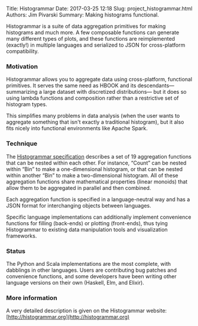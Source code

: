 Title: Histogrammar
Date: 2017-03-25 12:18
Slug: project_histogrammar.html
Authors: Jim Pivarski
Summary: Making histograms functional.

Histogrammar is a suite of data aggregation primitives for making histograms and much more. A few composable functions can generate many different types of plots, and these functions are reimplemented (exactly!) in multiple languages and serialized to JSON for cross-platform compatibility.

### Motivation

Histogrammar allows you to aggregate data using cross-platform, functional primitives. It serves the same need as HBOOK and its descendants— summarizing a large dataset with discretized distributions— but it does so using lambda functions and composition rather than a restrictive set of histogram types.

This simplifies many problems in data analysis (when the user wants to aggregate something that isn't exactly a traditional histogram), but it also fits nicely into functional environments like Apache Spark.

### Technique

The [Histogrammar specification](http://histogrammar.org/docs/specification/1.0/) describes a set of 19 aggregation functions that can be nested within each other. For instance, “Count” can be nested within “Bin” to make a one-dimensional histogram, or that can be nested within another “Bin” to make a two-dimensional histogram. All of these aggregation functions share mathematical properties (linear monoids) that allow them to be aggregated in parallel and then combined.

Each aggregation function is specified in a language-neutral way and has a JSON format for interchanging objects between languages.

Specific language implementations can additionally implement convenience functions for filling (back-ends) or plotting (front-ends), thus tying Histogrammar to existing data manipulation tools and visualization frameworks.

### Status

The Python and Scala implementations are the most complete, with dabblings in other languages. Users are contributing bug patches and convenience functions, and some developers have been writing other language versions on their own (Haskell, Elm, and Elixir).

### More information

A very detailed description is given on the Histogrammar website: [http://histogrammar.org](http://histogrammar.org)
